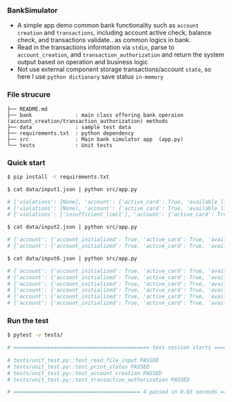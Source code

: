 ### BankSimulator

- A simple app demo common bank functionality such as `account creation` and `transactions`, including account active check, balance check, and transactions validate.. as common logics in bank.
- Read in the transactions information via `stdin`, parse to `account_creation`, and `transaction_authorization` and return the system output based on operation and business logic 
- Not use external component storage transactions/account `state`, so here I use `python dictionary` save status `in-memory`

### File strucure 

```
├── README.md
├── bank              : main class offering bank operaion (account_creation/transaction_authorization) methods 
├── data              : sample test data 
├── requirements.txt  : python dependency 
├── src               : Main bank simulator app  (app.py)
└── tests             : Unit tests 
```
### Quick start

```bash
$ pip install -r requirements.txt

$ cat data/input1.json | python src/app.py 

# {'violations': [None], 'account': {'active_card': True, 'available_limit': 100, 'account_initialized': True}}
# {'violations': [None], 'account': {'active_card': True, 'available_limit': 80, 'account_initialized': True}}
# {'violations': ['insufficient_limit'], 'account': {'active_card': True, 'available_limit': 80, 'account_initialized': True}}

$ cat data/input2.json | python src/app.py 

# {'account': {'account_initialized': True, 'active_card': True, 'available_limit': 100}, 'violations': [None]}
# {'account': {'account_initialized': True, 'active_card': True, 'available_limit': 100}, 'violations': ['account_already_initialized']}

$ cat data/input6.json | python src/app.py

# {'account': {'account_initialized': True, 'active_card': True, 'available_limit': 100}, 'violations': [None]}
# {'account': {'account_initialized': True, 'active_card': True, 'available_limit': 80}, 'violations': [None]}
# {'account': {'account_initialized': True, 'active_card': True, 'available_limit': 70}, 'violations': [None]}
# {'account': {'account_initialized': True, 'active_card': True, 'available_limit': 60}, 'violations': [None]}
# {'account': {'account_initialized': True, 'active_card': True, 'available_limit': 60}, 'violations': ['high_frequency_small_interval']}
# {'account': {'account_initialized': True, 'active_card': True, 'available_limit': 60}, 'violations': ['high_frequency_small_interval']}

```

### Run the test
```bash
$ pytest -v tests/ 

# ============================================ test session starts ============================================
                                                                                      
# tests/unit_test.py::test_read_file_input PASSED                                                       [ 25%]
# tests/unit_test.py::test_print_status PASSED                                                          [ 50%]
# tests/unit_test.py::test_account_creation PASSED                                                      [ 75%]
# tests/unit_test.py::test_transaction_authorization PASSED                                             [100%]

# ========================================= 4 passed in 0.03 seconds ==========================================

```

